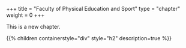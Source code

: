 +++
title = "Faculty of Physical Education and Sport"
type = "chapter"
weight = 0
+++

This is a new chapter.

{{% children containerstyle="div" style="h2" description=true %}}